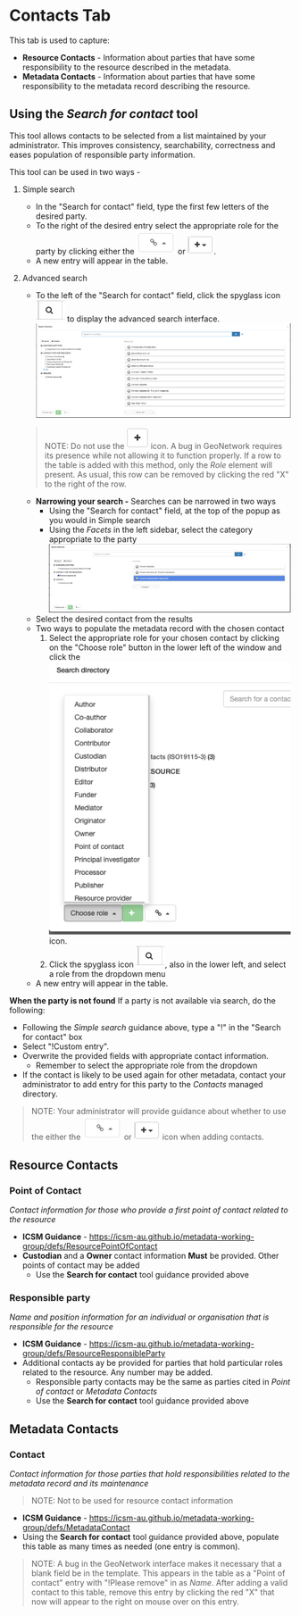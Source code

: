 # Contacts Tab

This tab is used to capture:
* **Resource Contacts** - Information about parties that have some responsibility to the resource described in the metadata.
* **Metadata Contacts** - Information about parties that have some responsibility to the metadata record describing the resource.

## Using the _Search for contact_ tool 
This tool allows contacts to be selected from a list maintained by your administrator. This improves consistency, searchability, correctness and eases population of responsible party information.

This tool can be used in two ways -
1. Simple search
    * In the "Search for contact" field, type the first few letters of the desired party.
    * To the right of the desired entry select the appropriate role for the party by clicking either the ![Chain link icon](images/linkSelector.png) or  ![Add icon](images/addSelector.png). 
    * A new entry will appear in the table.
    
1. Advanced search
    * To the left of the "Search for contact" field, click the spyglass icon ![Spyglass icon](images/spyglass.png) to display the advanced search interface. ![Advanced contact search](images/contactSearch.png)
    > NOTE: Do not use the  ![Add section](images/AddSection.png) icon. A bug in GeoNetwork requires its presence while not allowing it to function properly. If a row to the table is added with this method, only the _Role_ element will present. As usual, this row can be removed by clicking the red "X" to the right of the row.
    * **Narrowing your search -** Searches can be narrowed in two ways
        * Using the "Search for contact" field, at the top of the popup as you would in Simple search
        * Using the _Facets_ in the left sidebar, select the category appropriate to the party ![Facet contact search](images/contactSearchFacet.png)
    * Select the desired contact from the results
    * Two ways to populate the metadata record with the chosen contact
        1. Select the appropriate role for your chosen contact by clicking on the "Choose role" button in the lower left of the window and click the ![Add icon](/images/contactSearchRole.png) icon.
        1. Click the spyglass icon ![spyglass](/images/spyglass.png), also in the lower left, and select a role from the dropdown menu
    * A new entry will appear in the table.

**When the party is not found**
If a party is not available via search, do the following:
* Following the _Simple search_ guidance above, type a "!" in the "Search for contact" box
* Select "!Custom entry". 
* Overwrite the provided fields with appropriate contact information. 
   * Remember to select the appropriate role from the dropdown
* If the contact is likely to be used again for other metadata, contact your administrator to add entry for this party to the *Contacts* managed directory.

> NOTE: Your administrator will provide guidance about whether to use the either the ![Chain link icon](images/linkSelector.png) or ![Add icon](images/addSelector.png) icon when adding contacts.

## Resource Contacts
### Point of Contact
_Contact information for those who provide a first point of contact related to the resource_ 
* **ICSM Guidance** - https://icsm-au.github.io/metadata-working-group/defs/ResourcePointOfContact
* **Custodian** and a **Owner** contact information **Must** be provided. Other points of contact may be added
    * Use the **Search for contact** tool guidance provided above

### Responsible party
_Name and position information for an individual or organisation that is responsible for the resource_
* **ICSM Guidance** - https://icsm-au.github.io/metadata-working-group/defs/ResourceResponsibleParty
* Additional contacts ay be provided for parties that hold particular roles related to the resource. Any number may be added.
    * Responsible party contacts may be the same as parties cited in _Point of contact_ or _Metadata Contacts_
    * Use the **Search for contact** tool guidance provided above

## Metadata Contacts
### Contact
_Contact information for those parties that hold responsibilities related to the metadata record and its maintenance_ 
>NOTE: Not to be used for resource contact information
* **ICSM Guidance** - https://icsm-au.github.io/metadata-working-group/defs/MetadataContact
* Using the **Search for contact** tool guidance provided above, populate this table as many times as needed (one entry is common). 
>NOTE: A bug in the GeoNetwork interface makes it necessary that a blank field be in the template. This appears in the table as a  "Point of contact" entry with "!Please remove" in as _Name_. After adding a valid contact to this table, remove this entry by clicking the red "X" that now will appear to the right on mouse over on this entry.      
